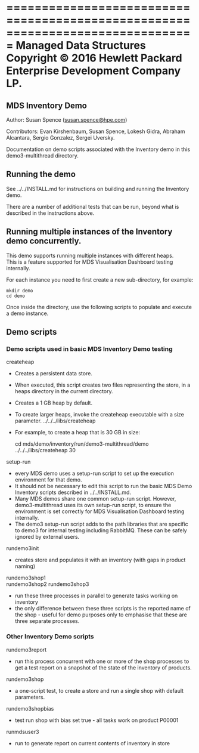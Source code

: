 
===============================================================================
      Managed Data Structures
      Copyright © 2016 Hewlett Packard Enterprise Development Company LP.
===============================================================================

## MDS Inventory Demo

Author: Susan Spence (susan.spence@hpe.com)

Contributors: Evan Kirshenbaum, Susan Spence, Lokesh Gidra,
Abraham Alcantara, Sergio Gonzalez, Sergei Uversky.

Documentation on demo scripts associated with the Inventory demo in this demo3-multithread directory.

## Running the demo

See ../../INSTALL.md for instructions on building and running the Inventory demo.

There are a number of additional tests that can be run, beyond what is described in the instructions above.
 
## Running multiple instances of the Inventory demo concurrently.

This demo supports running multiple instances with different heaps.  
This is a feature supported for MDS Visualisation Dashboard testing internally.

For each instance you need to first create a new sub-directory, for example:

    mkdir demo
    cd demo

Once inside the directory, 
use the following scripts to populate and execute a demo instance.

## Demo scripts

### Demo scripts used in basic MDS Inventory Demo testing

createheap   
- Creates a persistent data store. 
- When executed, this script creates two files representing the store, 
  in a heaps directory in the current directory.
- Creates a 1 GB heap by default.
- To create larger heaps, invoke the createheap executable with a size parameter.
    ../../../libs/createheap <size>

- For example, to create a heap that is 30 GB in size: 

    cd mds/demo/inventory/run/demo3-multithread/demo
    ../../../libs/createheap 30


setup-run   
- every MDS demo uses a setup-run script to set up the execution environment for that demo.  
- It should not be necessary to edit this script to run the basic MDS Demo Inventory scripts described in ../../INSTALL.md.
- Many MDS demos share one common setup-run script.  However, demo3-multithread uses its own setup-run script, to ensure the environment is set correctly for MDS Visualisation Dashboard testing internally.
- The demo3 setup-run script adds to the path libraries that are specific to demo3 for internal testing including RabbitMQ.  These can be safely ignored by external users.


rundemo3init            
- creates store and populates it with an inventory (with gaps in product naming)

rundemo3shop1  
rundemo3shop2
rundemo3shop3
- run these three processes in parallel to generate tasks working on inventory
- the only difference between these three scripts is the reported name of the shop - useful for demo purposes only to emphasise that these are three separate processes.


### Other Inventory Demo scripts 

rundemo3report
- run this process concurrent with one or more of the shop processes to get a test report on a snapshot of the state of the inventory of products.

rundemo3shop   
- a one-script test, to create a store and run a single shop with default parameters.

rundemo3shopbias
- test run shop with bias set true - all tasks work on product P00001

runmdsuser3
- run to generate report on current contents of inventory in store



